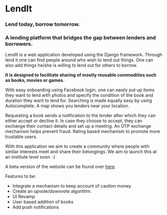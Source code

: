 # LendIt

### Lend today, borrow tomorrow.

### A lending platform that bridges the gap between lenders and borrowers.

LendIt is a web application developed using the Django framework. Through lend it one can find people around who wish to lend out things. One can also add things he/she is willing to lend out for others to borrow.

**It is designed to facilitate sharing of mostly reusable commodities such as books, movies or games.**

With easy onboarding using Facebook login, one can easily put up items they want to lend with photos and specify the condition of the book and duration they want to lend for. Searching is made equally easy by using Autocomplete. A map shows you lenders near your location.

Requesting a book sends a notification to the lender after which they can either accept or decline it.
In case they choose to accept, they can exchange their contact details and set up a meeting. An OTP exchange mechanism helps prevent fraud. Rating based mechanism to promote more trustable users.

With this application we aim to create a community where people with similar interests meet and share their belongings. We aim to launch this at an institute level soon. :)

A beta version of the website can be found over [here](http://pacific-dawn-55810.herokuapp.com/).

Features to be:

- Integrate a mechanism to keep account of caution money.
- Create an upvote/downvote algorithm.
- UI Revamp
- User based addition of books
- Add push notifications
